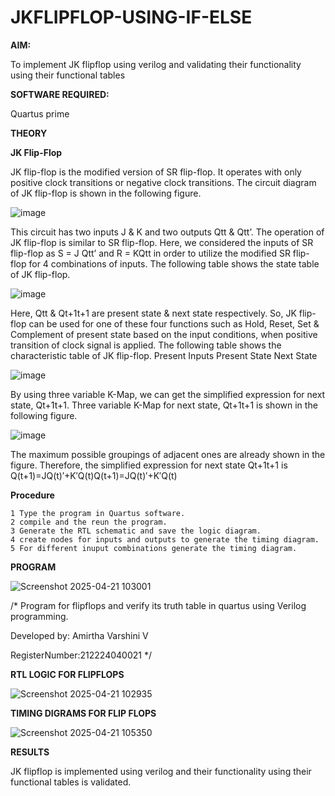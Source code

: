 # JKFLIPFLOP-USING-IF-ELSE

**AIM:** 

To implement  JK flipflop using verilog and validating their functionality using their functional tables

**SOFTWARE REQUIRED:**

Quartus prime

**THEORY**

**JK Flip-Flop**

JK flip-flop is the modified version of SR flip-flop. It operates with only positive clock transitions or negative clock transitions. The circuit diagram of JK flip-flop is shown in the following figure.

![image](https://github.com/naavaneetha/JKFLIPFLOP-USING-IF-ELSE/assets/154305477/a649c30b-232b-4558-b188-fd6c09845180)


This circuit has two inputs J & K and two outputs Qtt & Qtt’. The operation of JK flip-flop is similar to SR flip-flop. Here, we considered the inputs of SR flip-flop as S = J Qtt’ and R = KQtt in order to utilize the modified SR flip-flop for 4 combinations of inputs. The following table shows the state table of JK flip-flop.

![image](https://github.com/naavaneetha/JKFLIPFLOP-USING-IF-ELSE/assets/154305477/c4360742-e8a8-4937-b089-c46c0433f9a3)

 
Here, Qtt & Qt+1t+1 are present state & next state respectively. So, JK flip-flop can be used for one of these four functions such as Hold, Reset, Set & Complement of present state based on the input conditions, when positive transition of clock signal is applied. The following table shows the characteristic table of JK flip-flop. Present Inputs Present State Next State
 
![image](https://github.com/naavaneetha/JKFLIPFLOP-USING-IF-ELSE/assets/154305477/6c275261-a6d5-4c37-a3a7-1e88ca11c4cd)

By using three variable K-Map, we can get the simplified expression for next state, Qt+1t+1. Three variable K-Map for next state, Qt+1t+1 is shown in the following figure.
 
![image](https://github.com/naavaneetha/JKFLIPFLOP-USING-IF-ELSE/assets/154305477/5174f41b-0ce0-4329-a372-6d1943ea6673)

The maximum possible groupings of adjacent ones are already shown in the figure. Therefore, the simplified expression for next state Qt+1t+1 is Q(t+1)=JQ(t)′+K′Q(t)Q(t+1)=JQ(t)′+K′Q(t)

**Procedure**
```
1 Type the program in Quartus software.
2 compile and the reun the program.
3 Generate the RTL schematic and save the logic diagram.
4 create nodes for inputs and outputs to generate the timing diagram.
5 For different inuput combinations generate the timing diagram.
```



**PROGRAM**

![Screenshot 2025-04-21 103001](https://github.com/user-attachments/assets/fd57546c-2fc9-4acc-92e7-a371114b3c16)

/* Program for flipflops and verify its truth table in quartus using Verilog programming. 

Developed by: Amirtha Varshini V

RegisterNumber:212224040021
*/

**RTL LOGIC FOR FLIPFLOPS**

![Screenshot 2025-04-21 102935](https://github.com/user-attachments/assets/57ba6120-8460-46d0-9d0d-7eb4b06973eb)

**TIMING DIGRAMS FOR FLIP FLOPS**

![Screenshot 2025-04-21 105350](https://github.com/user-attachments/assets/274b6839-71ee-4211-9a64-ad3a4ef031a7)

**RESULTS**

JK flipflop is implemented using verilog and their functionality using their functional tables is validated.


